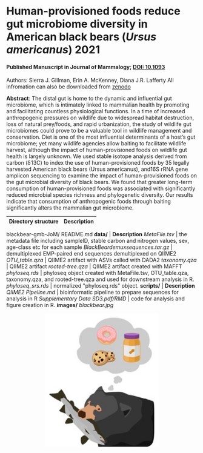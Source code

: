# Human-provisioned foods reduce gut microbiome diversity in American black bears (*Ursus americanus*) 2021
#### Published Manuscript in Journal of Mammalogy; [DOI: 10.1093](https://doi.org/10.1093/jmammal/gyab154)
Authors: Sierra J. Gillman, Erin A. McKenney, Diana J.R. Lafferty
All infromation can also be downloaded from [zenodo](https://zenodo.org/record/5133808#.YfnEOvXMJhE)

**Abstract**:
The distal gut is home to the dynamic and influential gut microbiome, which is intimately linked to mammalian health by promoting and facilitating countless physiological functions. In a time of increased anthropogenic pressures on wildlife due to widespread habitat destruction, loss of natural prey/foods, and rapid urbanization, the study of wildlife gut microbiomes could prove to be a valuable tool in wildlife management and conservation. Diet is one of the most influential determinants of a host’s gut microbiome; yet many wildlife agencies allow baiting to facilitate wildlife harvest, although the impact of human-provisioned foods on wildlife gut health is largely unknown. We used stable isotope analysis derived from carbon (δ 13C) to index the use of human-provisioned foods by 35 legally harvested American black bears (Ursus americanus), and16S rRNA gene amplicon sequencing to examine the impact of human-provisioned foods on the gut microbial diversity of black bears. We found that greater long-term consumption of human-provisioned foods was associated with significantly reduced microbial species richness and phylogenetic diversity. Our results indicate that consumption of anthropogenic foods through baiting significantly alters the mammalian gut microbiome.

Directory structure | Description
--- | ---
blackbear-gmb-JoM/
  README.md
  **data/** | **Description**
  *MetaFile.tsv* | the metadata file including sampleID, stable carbon and nitrogen values, sex, age-class etc for each sample
  *BlackBeardemuxsequences.tar.gz* | demultiplexed EMP-paired end sequences demultiplexed on QIIME2
  *OTU_table.qza* | QIIME2 artifact with ASVs called with DADA2
  *taxonomy.qza* | QIIME2 artifact
  *rooted-tree.qza* | QIIME2 artifact created with MAFFT
  *phyloseq.rds* | phyloseq object created with MetaFile.tsv, OTU_table.qza, taxonomy.qza, and rooted-tree.qza and used for downstream analysis in R.
  *phyloseq_srs.rds* | normalized "phyloseq.rds" object.
  **scripts/** | **Description**
  *QIIME2 Pipeline.md* | bioinformatic pipeline to prepare sequences for analysis in R
   *Supplementary Data SD3.pdf/RMD* | code for analysis and figure creation in R.
  **images/**
  *blackbear.jpg*

<p align="center">
<img src="images/blackbear.jpg" width="300" />
  </p>


